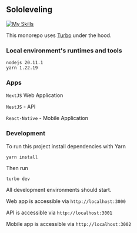 ## Sololeveling

[![My Skills](https://skillicons.dev/icons?i=js,ts,html,css,nodejs,nextjs,react,vitest,yarn)](https://mrdannael.github.com)

This monorepo uses [Turbo](https://turbo.build/) under the hood.

### Local environment's runtimes and tools

```
nodejs 20.11.1
yarn 1.22.19
```

### Apps

`NextJS` Web Application

`NestJS` - API

`React-Native` - Mobile Application

### Development

To run this project install dependencies with Yarn

```shell
yarn install
```

Then run

```shell
turbo dev
```

All development environments should start.

Web app is accessible via `http://localhost:3000`

API is accessible via `http://localhost:3001`

Mobile app is accessible via `http://localhost:3002`

